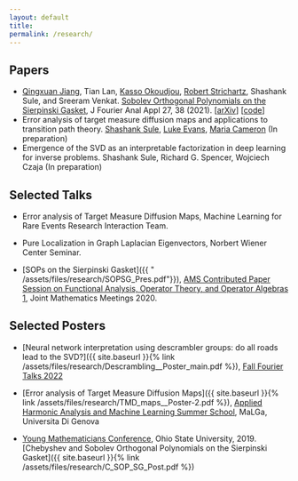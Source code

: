 ```yaml
---
layout: default
title: 
permalink: /research/
---
```


## Papers 

- [Qingxuan Jiang](https://scholar.google.com/citations?user=D7TlJL4AAAAJ&hl=en), Tian Lan, [Kasso Okoudjou](https://math.tufts.edu/people/facultyOkoudjou.htm), [Robert Strichartz](https://math.cornell.edu/robert-s-strichartz), Shashank Sule, and Sreeram Venkat. [Sobolev Orthogonal Polynomials on the Sierpinski Gasket](https://link.springer.com/article/10.1007/s00041-021-09819-0#citeas), J Fourier Anal Appl 27, 38 (2021). [[arXiv](https://arxiv.org/abs/2010.00107)] [[code](https://github.com/s769/op_on_sg)]
- Error analysis of target measure diffusion maps and applications to transition path theory. [Shashank Sule](https://shashanksule.github.io/website/research/), [Luke Evans](https://www.math.umd.edu/~evansal/), [Maria Cameron]() (In preparation)
- Emergence of the SVD as an interpretable factorization in deep learning for inverse problems. Shashank Sule, Richard G. Spencer, Wojciech Czaja (In preparation)

## Selected Talks 

- Error analysis of Target Measure Diffusion Maps, Machine Learning for Rare Events Research Interaction Team. 

- Pure Localization in Graph Laplacian Eigenvectors, Norbert Wiener Center Seminar.

- [SOPs on the Sierpinski Gasket]({{ " /assets/files/research/SOPSG_Pres.pdf"}}), [AMS Contributed Paper Session on Functional Analysis, Operator Theory, and Operator Algebras 1](https://www.jointmathematicsmeetings.org/meetings/national/jmm2020/2245_program_wednesday.html#2245:AMSCP15), Joint Mathematics Meetings 2020.

## Selected Posters 

- [Neural network interpretation using descrambler groups: do all roads lead to the SVD?]({{ site.baseurl }}{% link /assets/files/research/Descrambling__Poster_main.pdf %}), [Fall Fourier Talks 2022](https://www.norbertwiener.umd.edu/FFT/2022/index.html)

- [Error analysis of Target Measure Diffusion Maps]({{ site.baseurl }}{% link /assets/files/research/TMD_maps__Poster-2.pdf %}), [Applied Harmonic Analysis and Machine Learning Summer School](https://malga.unige.it/education/schools/ahaml2022/), MaLGa, Universita Di Genova 

- [Young Mathematicians Conference](https://ymc.math.osu.edu/2019/program.php), Ohio State University, 2019. [Chebyshev and Sobolev Orthogonal Polynomials on the Sierpinski Gasket]({{ site.baseurl }}{% link /assets/files/research/C_SOP_SG_Post.pdf %})

